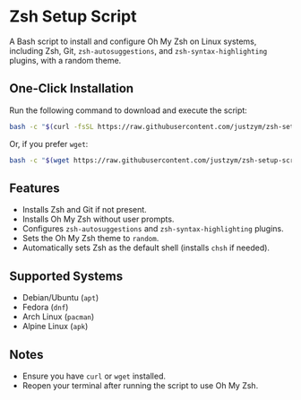 # Zsh Setup Script

A Bash script to install and configure Oh My Zsh on Linux systems, including Zsh, Git, `zsh-autosuggestions`, and `zsh-syntax-highlighting` plugins, with a random theme.

## One-Click Installation

Run the following command to download and execute the script:

```bash
bash -c "$(curl -fsSL https://raw.githubusercontent.com/justzym/zsh-setup-script/main/setup-zsh.sh)"
```

Or, if you prefer `wget`:

```bash
bash -c "$(wget https://raw.githubusercontent.com/justzym/zsh-setup-script/main/setup-zsh.sh -O -)"
```

## Features
- Installs Zsh and Git if not present.
- Installs Oh My Zsh without user prompts.
- Configures `zsh-autosuggestions` and `zsh-syntax-highlighting` plugins.
- Sets the Oh My Zsh theme to `random`.
- Automatically sets Zsh as the default shell (installs `chsh` if needed).

## Supported Systems
- Debian/Ubuntu (`apt`)
- Fedora (`dnf`)
- Arch Linux (`pacman`)
- Alpine Linux (`apk`)

## Notes
- Ensure you have `curl` or `wget` installed.
- Reopen your terminal after running the script to use Oh My Zsh.

